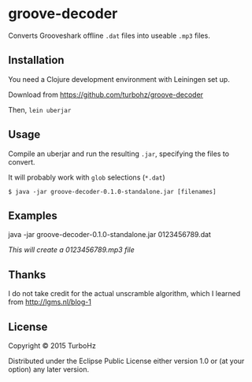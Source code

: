 # groove-decoder

Converts Grooveshark offline `.dat` files into useable `.mp3` files.

## Installation

You need a Clojure development environment with Leiningen set up.

Download from https://github.com/turbohz/groove-decoder

Then, `lein uberjar`

## Usage

Compile an uberjar and run the resulting `.jar`, specifying the files to convert.

It will probably work with `glob` selections (`*.dat`)

    $ java -jar groove-decoder-0.1.0-standalone.jar [filenames]

## Examples

java -jar groove-decoder-0.1.0-standalone.jar 0123456789.dat

*This will create a 0123456789.mp3 file*

## Thanks

I do not take credit for the actual unscramble algorithm, which I learned from
http://lgms.nl/blog-1

## License

Copyright © 2015 TurboHz

Distributed under the Eclipse Public License either version 1.0 or (at
your option) any later version.
